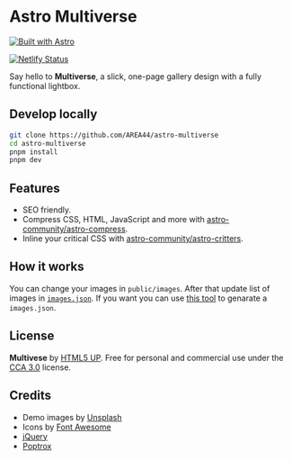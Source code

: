 # Astro Multiverse

[![Built with Astro](https://astro.badg.es/v1/built-with-astro/small.svg)](https://astro.build)

[![Netlify Status](https://api.netlify.com/api/v1/badges/c882c9a0-e5f6-4066-89fd-c07c7ca2efdf/deploy-status)](https://app.netlify.com/sites/astro-multiverse/deploys)

Say hello to **Multiverse**, a slick, one-page gallery design with a fully functional lightbox.

## Develop locally

```bash
git clone https://github.com/AREA44/astro-multiverse
cd astro-multiverse
pnpm install
pnpm dev
```

## Features

- SEO friendly.
- Compress CSS, HTML, JavaScript and more with [astro-community/astro-compress](https://github.com/astro-community/astro-compress).
- Inline your critical CSS with [astro-community/astro-critters](https://github.com/astro-community/astro-critters).

## How it works

You can change your images in `public/images`. After that update list of images in [`images.json`](src/components/images.json). If you want you can use [this tool](https://github.com/AREA44/node-getImages) to genarate a `images.json`.

## License

**Multivese** by [HTML5 UP](https://html5up.net). Free for personal and commercial use under the [CCA 3.0](https://html5up.net/license) license.

## Credits

- Demo images by [Unsplash](https://unsplash.com)
- Icons by [Font Awesome](https://fontawesome.io)
- [jQuery](https://jquery.com)
- [Poptrox](https://github.com/ajlkn/jquery.poptrox)
